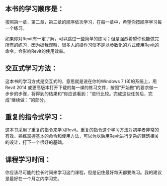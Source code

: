 ## 本书的学习顺序是：

按照第一章，第二章，第三章的顺序依次学习，在每一章中，希望你按顺序学习每一个练习。

如果你对Revit有一定了解，可以跳过一些简单的练习；但是强烈希望你也能做完所有的练习，因为据我观察，很多人的操作习惯不是以参数化的方式使用Revit的命令，会影响Revit的使用效率。

## 交互式学习方法：

这本书的学习方式是交互式的，意思就是说在你的Windows 7 (8)的系统上，用Revit 2014 或更高版本打开下载的每一课的练习文件，按照“开始做”的要求做一步步的步骤，将得到的结果和“你应该看到：”进行比较。完成这些任务后，完成“继续做：”的部分。

## 重复的指令式学习： 

这本书采用了重复的指令来学习Revit。重复的指令这个学习方法对初学者非常的有效。熟练掌握基本的命令和使用方法，可以为以后用Revit进行复杂的建筑相关的设计，打下一个很好的基础。

## 课程学习时间：

你应该尽可能的拉长时间来学习这门课程，但是记住最好每天都要练习。我的建议是最好在一个月之内学习完。
